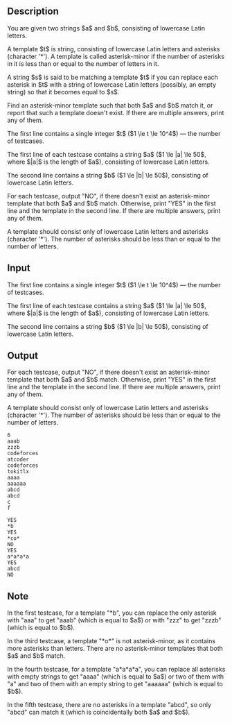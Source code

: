 ## Description

<div><p>You are given two strings $a$ and $b$, consisting of lowercase Latin letters.</p><p>A template $t$ is string, consisting of lowercase Latin letters and asterisks (character '*'). A template is called <span class="tex-font-style-it">asterisk-minor</span> if the number of asterisks in it is less than or equal to the number of letters in it.</p><p>A string $s$ is said to be matching a template $t$ if you can replace each asterisk in $t$ with a string of lowercase Latin letters (possibly, an empty string) so that it becomes equal to $s$.</p><p>Find an <span class="tex-font-style-it">asterisk-minor</span> template such that both $a$ and $b$ match it, or report that such a template doesn't exist. If there are multiple answers, print any of them.</p></div><div class="input-specification"><p>The first line contains a single integer $t$ ($1 \le t \le 10^4$)&nbsp;— the number of testcases.</p><p>The first line of each testcase contains a string $a$ ($1 \le |a| \le 50$, where $|a|$ is the length of $a$), consisting of lowercase Latin letters.</p><p>The second line contains a string $b$ ($1 \le |b| \le 50$), consisting of lowercase Latin letters.</p></div><div class="output-specification"><p>For each testcase, output "<span class="tex-font-style-tt">NO</span>", if there doesn't exist an <span class="tex-font-style-it">asterisk-minor</span> template that both $a$ and $b$ match. Otherwise, print "<span class="tex-font-style-tt">YES</span>" in the first line and the template in the second line. If there are multiple answers, print any of them.</p><p>A template should consist only of lowercase Latin letters and asterisks (character '*'). The number of asterisks should be less than or equal to the number of letters.</p></div>

## Input

<p>The first line contains a single integer $t$ ($1 \le t \le 10^4$)&nbsp;— the number of testcases.</p><p>The first line of each testcase contains a string $a$ ($1 \le |a| \le 50$, where $|a|$ is the length of $a$), consisting of lowercase Latin letters.</p><p>The second line contains a string $b$ ($1 \le |b| \le 50$), consisting of lowercase Latin letters.</p>

## Output

<p>For each testcase, output "<span class="tex-font-style-tt">NO</span>", if there doesn't exist an <span class="tex-font-style-it">asterisk-minor</span> template that both $a$ and $b$ match. Otherwise, print "<span class="tex-font-style-tt">YES</span>" in the first line and the template in the second line. If there are multiple answers, print any of them.</p><p>A template should consist only of lowercase Latin letters and asterisks (character '*'). The number of asterisks should be less than or equal to the number of letters.</p>





```input1|2,3,6,7,10,11
6
aaab
zzzb
codeforces
atcoder
codeforces
tokitlx
aaaa
aaaaaa
abcd
abcd
c
f
```




```output1
YES
*b
YES
*co*
NO
YES
a*a*a*a
YES
abcd
NO
```



## Note

<p>In the first testcase, for a template "<span class="tex-font-style-tt">*b</span>", you can replace the only asterisk with "<span class="tex-font-style-tt">aaa</span>" to get "<span class="tex-font-style-tt">aaab</span>" (which is equal to $a$) or with "<span class="tex-font-style-tt">zzz</span>" to get "<span class="tex-font-style-tt">zzzb</span>" (which is equal to $b$).</p><p>In the third testcase, a template "<span class="tex-font-style-tt">*o*</span>" is not <span class="tex-font-style-it">asterisk-minor</span>, as it contains more asterisks than letters. There are no <span class="tex-font-style-it">asterisk-minor</span> templates that both $a$ and $b$ match.</p><p>In the fourth testcase, for a template "<span class="tex-font-style-tt">a*a*a*a</span>", you can replace all asterisks with empty strings to get "<span class="tex-font-style-tt">aaaa</span>" (which is equal to $a$) or two of them with "<span class="tex-font-style-tt">a</span>" and two of them with an empty string to get "<span class="tex-font-style-tt">aaaaaa</span>" (which is equal to $b$).</p><p>In the fifth testcase, there are no asterisks in a template "<span class="tex-font-style-tt">abcd</span>", so only "<span class="tex-font-style-tt">abcd</span>" can match it (which is coincidentally both $a$ and $b$).</p>
